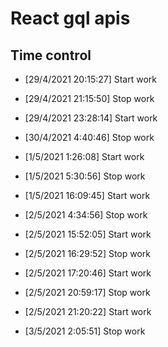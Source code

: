 # React gql apis

## Time control

- [29/4/2021 20:15:27] Start work
- [29/4/2021 21:15:50] Stop work


- [29/4/2021 23:28:14] Start work
- [30/4/2021 4:40:46] Stop work

- [1/5/2021 1:26:08] Start work
- [1/5/2021 5:30:56] Stop work
  
- [1/5/2021 16:09:45] Start work
- [2/5/2021 4:34:56] Stop work

- [2/5/2021 15:52:05] Start work
- [2/5/2021 16:29:52] Stop work

- [2/5/2021 17:20:46] Start work
- [2/5/2021 20:59:17] Stop work

- [2/5/2021 21:20:22] Start work
- [3/5/2021 2:05:51] Stop work